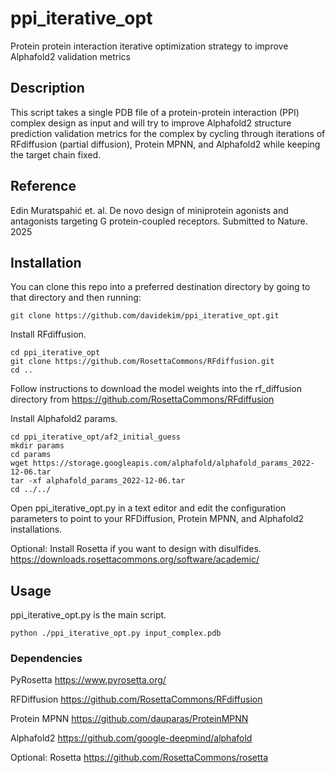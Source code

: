 # ppi_iterative_opt
Protein protein interaction iterative optimization strategy to improve Alphafold2 validation metrics

## Description
This script takes a single PDB file of a protein-protein interaction (PPI) complex design as input and will try to improve Alphafold2 structure prediction validation metrics for the complex by cycling through iterations of RFdiffusion (partial diffusion), Protein MPNN, and Alphafold2 while keeping the target chain fixed.

## Reference
Edin Muratspahić et. al. De novo design of miniprotein agonists and antagonists targeting G protein-coupled receptors. Submitted to Nature. 2025

## Installation
You can clone this repo into a preferred destination directory by going to that directory and then running:

~~~
git clone https://github.com/davidekim/ppi_iterative_opt.git
~~~

Install RFdiffusion.
~~~
cd ppi_iterative_opt
git clone https://github.com/RosettaCommons/RFdiffusion.git
cd ..
~~~
Follow instructions to download the model weights into the rf_diffusion directory from https://github.com/RosettaCommons/RFdiffusion

Install Alphafold2 params.
~~~
cd ppi_iterative_opt/af2_initial_guess
mkdir params
cd params
wget https://storage.googleapis.com/alphafold/alphafold_params_2022-12-06.tar
tar -xf alphafold_params_2022-12-06.tar
cd ../../
~~~

Open ppi_iterative_opt.py in a text editor and edit the configuration parameters to point to your RFDiffusion, Protein MPNN, and Alphafold2 installations.

Optional:
Install Rosetta if you want to design with disulfides.
https://downloads.rosettacommons.org/software/academic/

## Usage
ppi_iterative_opt.py is the main script.

`python ./ppi_iterative_opt.py input_complex.pdb`

### Dependencies
PyRosetta https://www.pyrosetta.org/

RFDiffusion https://github.com/RosettaCommons/RFdiffusion

Protein MPNN https://github.com/dauparas/ProteinMPNN

Alphafold2 https://github.com/google-deepmind/alphafold

Optional: Rosetta https://github.com/RosettaCommons/rosetta
